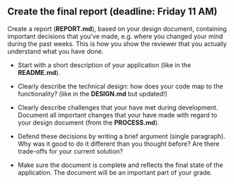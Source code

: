 ## Create the final report (deadline: Friday 11 AM)

Create a report (**REPORT.md**), based on your design document, containing important decisions that you've made, e.g. where you changed your mind during the past weeks. This is how you show the reviewer that you actually understand what you have done.

- Start with a short description of your application (like in the **README.md**).

- Clearly describe the technical design: how does your code map to the functionality? (like in the **DESIGN.md** but updated!)

- Clearly describe challenges that your have met during development. Document all important changes that your have made with regard to your design document (from the **PROCESS.md**).

- Defend these decisions by writing a brief argument (single paragraph). Why was it good to do it different than you thought before? Are there trade-offs for your current solution?

- Make sure the document is complete and reflects the final state of the application. The document will be an important part of your grade.
